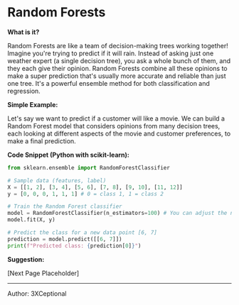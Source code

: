 # Random Forests

**What is it?**

Random Forests are like a team of decision-making trees working together! Imagine you're trying to predict if it will rain. Instead of asking just one weather expert (a single decision tree), you ask a whole bunch of them, and they each give their opinion. Random Forests combine all these opinions to make a super prediction that's usually more accurate and reliable than just one tree. It's a powerful ensemble method for both classification and regression.

**Simple Example:**

Let's say we want to predict if a customer will like a movie. We can build a Random Forest model that considers opinions from many decision trees, each looking at different aspects of the movie and customer preferences, to make a final prediction.

**Code Snippet (Python with scikit-learn):**

```python
from sklearn.ensemble import RandomForestClassifier

# Sample data (features, label)
X = [[1, 2], [3, 4], [5, 6], [7, 8], [9, 10], [11, 12]]
y = [0, 0, 0, 1, 1, 1] # 0 = class 1, 1 = class 2

# Train the Random Forest classifier
model = RandomForestClassifier(n_estimators=100) # You can adjust the number of trees
model.fit(X, y)

# Predict the class for a new data point [6, 7]
prediction = model.predict([[6, 7]])
print(f"Predicted class: {prediction[0]}")
```

**Suggestion:**

[Next Page Placeholder]

---

Author: 3XCeptional